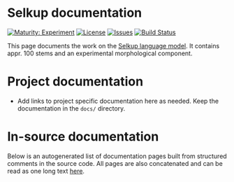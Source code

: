 # Selkup documentation

[![Maturity: Experiment](https://img.shields.io/badge/Maturity-Experiment-black.svg)](https://giellalt.github.io/MaturityClassification.html)
[![License](https://img.shields.io/github/license/giellalt/lang-sel)](https://github.com/giellalt/lang-sel/blob/main/LICENSE)
[![Issues](https://img.shields.io/github/issues/giellalt/lang-sel)](https://github.com/giellalt/lang-sel/issues)
[![Build Status](https://divvun-tc.giellalt.org/api/github/v1/repository/giellalt/lang-sel/main/badge.svg)](https://github.com/giellalt/lang-sel/actions)

This page documents the work on the [Selkup language model](https://github.com/github/lang-sel). It contains appr. 100 stems and an experimental morphological component.


# Project documentation

* Add links to project specific documentation here as needed. Keep the documentation in the `docs/` directory.

# In-source documentation

Below is an autogenerated list of documentation pages built from structured comments in the source code. All pages are also concatenated and can be read as one long text [here](sel.md).

